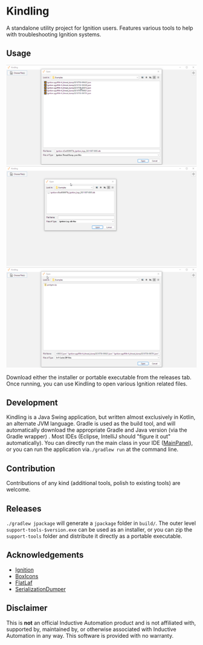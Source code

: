 # Kindling

A standalone utility project for Ignition users. Features various tools to help with troubleshooting Ignition systems.

## Usage

![](assets/threads.gif)
![](assets/logs.gif)
![](assets/cache.gif)

Download either the installer or portable executable from the releases tab. Once running, you can use Kindling to open
various Ignition related files.

## Development

Kindling is a Java Swing application, but written almost exclusively in Kotlin, an alternate JVM language. Gradle is
used as the build tool, and will automatically download the appropriate Gradle and Java version (via the Gradle wrapper)
. Most IDEs (Eclipse, IntelliJ should "figure it out" automatically). You can directly run the main class in your
IDE ([MainPanel](src/main/kotlin/io/github/paulgriffith/MainPanel.kt)), or you can run the application
via`./gradlew run` at the command line.

## Contribution

Contributions of any kind (additional tools, polish to existing tools) are welcome.

## Releases

`./gradlew jpackage` will generate a `jpackage` folder in `build/`. The outer level `support-tools-$version.exe` can be
used as an installer, or you can zip the `support-tools` folder and distribute it directly as a portable executable.

## Acknowledgements

- [Ignition](https://inductiveautomation.com/)
- [BoxIcons](https://github.com/atisawd/boxicons)
- [FlatLaf](https://github.com/JFormDesigner/FlatLaf)
- [SerializationDumper](https://github.com/NickstaDB/SerializationDumper)

## Disclaimer

This is **not** an official Inductive Automation product and is not affiliated with, supported by, maintained by, or
otherwise associated with Inductive Automation in any way. This software is provided with no warranty.
